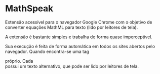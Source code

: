 # MathSpeak
Extensão acessível para o navegador Google Chrome com o objetivo de converter equações MathML para texto (lido por leitores de tela).

A extensão é bastante simples e trabalha de forma quase imperceptível.

Sua execução é feita de forma automática em todos os sites abertos pelo navegador.
Quando encontra-se uma tag <math> presente na página, a extensão insere cada equação em um <div> próprio.
Cada <div> possui um texto alternativo, que pode ser lido por leitores de tela.
